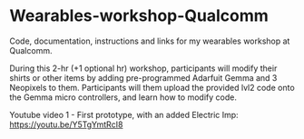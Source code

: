 # Wearables-workshop-Qualcomm
Code, documentation, instructions and links for my wearables workshop at Qualcomm.

During this 2-hr (+1 optional hr) workshop, participants will modify their shirts or other items by adding pre-programmed Adarfuit Gemma and 3 Neopixels to them. Participants will them upload the provided lvl2 code onto the Gemma micro controllers, and learn how to modify code.

Youtube video 1 - First prototype, with an added Electric Imp: https://youtu.be/Y5TgYmtRcI8
